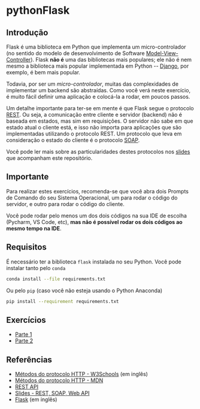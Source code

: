# pythonFlask

## Introdução

Flask é uma biblioteca em Python que implementa um micro-controlador (no sentido do modelo de desenvolvimento de Software 
[Model-View-Controller](https://pt.wikipedia.org/wiki/MVC)). Flask **não é** uma das bibliotecas mais populares; ele não
é nem mesmo a biblioteca mais popular implementada em Python -- [Django](https://www.djangoproject.com/), por exemplo,
é bem mais popular.

Todavia, por ser um _micro-controlador_, muitas das complexidades de implementar um backend são abstraídas. Como você verá
neste exercício, é muito fácil definir uma aplicação e colocá-la a rodar, em poucos passos.

Um detalhe importante para ter-se em mente é que Flask segue o protocolo 
[REST](https://www.redhat.com/pt-br/topics/api/what-is-a-rest-api). Ou seja, a comunicação entre cliente e servidor (backend)
não é baseada em estados, mas sim em requisições. O servidor não sabe em que estado atual o cliente está, e isso não importa
para aplicações que são implementadas utilizando o protocolo REST. Um protocolo que leva em consideração o estado do cliente
é o protocolo [SOAP](https://pt.wikipedia.org/wiki/SOAP).

Você pode ler mais sobre as particularidades destes protocolos nos [slides](slides/slides.html) que acompanham este repositório.

## Importante

Para realizar estes exercícios, recomenda-se que você abra dois Prompts de Comando do seu Sistema Operacional,
um para rodar o código do servidor, e outro para rodar o código do cliente. 

Você pode rodar pelo menos um dos dois códigos na sua IDE de escolha (Pycharm, VS Code, etc), **mas não é possível rodar
os dois códigos ao mesmo tempo na IDE**.

## Requisitos

É necessário ter a biblioteca `flask` instalada no seu Python. Você pode instalar tanto pelo `conda`

```bash
conda install --file requirements.txt
```

Ou pelo `pip` (caso você não esteja usando o Python Anaconda) 

```bash
pip install --requirement requirements.txt
```

## Exercícios

* [Parte 1](parte_01/README.md)
* [Parte 2](parte_02/README.md)

## Referências

* [Métodos do protocolo HTTP - W3Schools](https://www.w3schools.com/tags/ref_httpmethods.asp) (em inglês)
* [Métodos do protocolo HTTP - MDN](https://developer.mozilla.org/pt-BR/docs/Web/HTTP/Methods)
* [REST API](https://www.redhat.com/pt-br/topics/api/what-is-a-rest-api)
* [Slides - REST, SOAP, Web API](slides/slides.html)
* [Flask](https://flask.palletsprojects.com/en/2.0.x/) (em inglês)